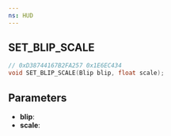 ```yaml
---
ns: HUD
---
```

## SET_BLIP_SCALE

```c
// 0xD38744167B2FA257 0x1E6EC434
void SET_BLIP_SCALE(Blip blip, float scale);
```


## Parameters
* **blip**: 
* **scale**: 

